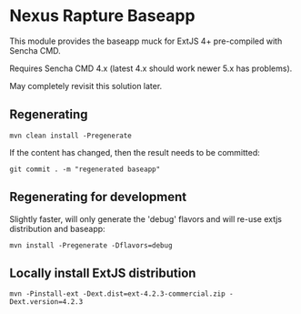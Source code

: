 <!--

    Sonatype Nexus (TM) Open Source Version
    Copyright (c) 2007-2015 Sonatype, Inc.
    All rights reserved. Includes the third-party code listed at http://links.sonatype.com/products/nexus/oss/attributions.

    This program and the accompanying materials are made available under the terms of the Eclipse Public License Version 1.0,
    which accompanies this distribution and is available at http://www.eclipse.org/legal/epl-v10.html.

    Sonatype Nexus (TM) Professional Version is available from Sonatype, Inc. "Sonatype" and "Sonatype Nexus" are trademarks
    of Sonatype, Inc. Apache Maven is a trademark of the Apache Software Foundation. M2eclipse is a trademark of the
    Eclipse Foundation. All other trademarks are the property of their respective owners.

-->
# Nexus Rapture Baseapp

This module provides the baseapp muck for ExtJS 4+ pre-compiled with Sencha CMD.

Requires Sencha CMD 4.x (latest 4.x should work newer 5.x has problems).

May completely revisit this solution later.

## Regenerating

    mvn clean install -Pregenerate

If the content has changed, then the result needs to be committed:

    git commit . -m "regenerated baseapp"

## Regenerating for development

Slightly faster, will only generate the 'debug' flavors and will re-use extjs distribution and baseapp: 

    mvn install -Pregenerate -Dflavors=debug

## Locally install ExtJS distribution

    mvn -Pinstall-ext -Dext.dist=ext-4.2.3-commercial.zip -Dext.version=4.2.3
